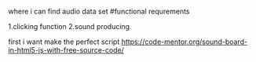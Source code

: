 
where i can find audio data set
#functional requrements

1.clicking function
2.sound producing

first i want make the perfect script
https://code-mentor.org/sound-board-in-html5-js-with-free-source-code/